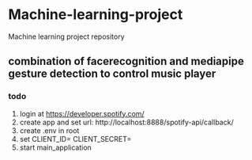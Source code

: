 # Machine-learning-project
Machine learning project repository 

## combination of facerecognition and mediapipe gesture detection to control music player


### todo

1. login at https://developer.spotify.com/
2. create app and set url: http://localhost:8888/spotify-api/callback/
3. create .env in root 
4. set CLIENT_ID=<client id>
CLIENT_SECRET=<client secret>
5. start main_application